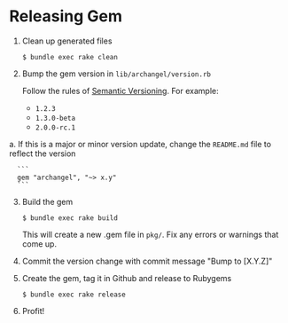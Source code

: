 # Releasing Gem

1. Clean up generated files

   ```
   $ bundle exec rake clean
   ```

2. Bump the gem version in `lib/archangel/version.rb`

    Follow the rules of [Semantic Versioning](https://semver.org/). For example:

    * `1.2.3`
    * `1.3.0-beta`
    * `2.0.0-rc.1`

  a. If this is a major or minor version update, change the `README.md` file to reflect the version

      ```
      gem "archangel", "~> x.y"
      ```

3. Build the gem

   ```
   $ bundle exec rake build
   ```

   This will create a new .gem file in `pkg/`. Fix any errors or warnings that come up.

4. Commit the version change with commit message "Bump to [X.Y.Z]"

5. Create the gem, tag it in Github and release to Rubygems

    ```
    $ bundle exec rake release
    ```

6. Profit!
